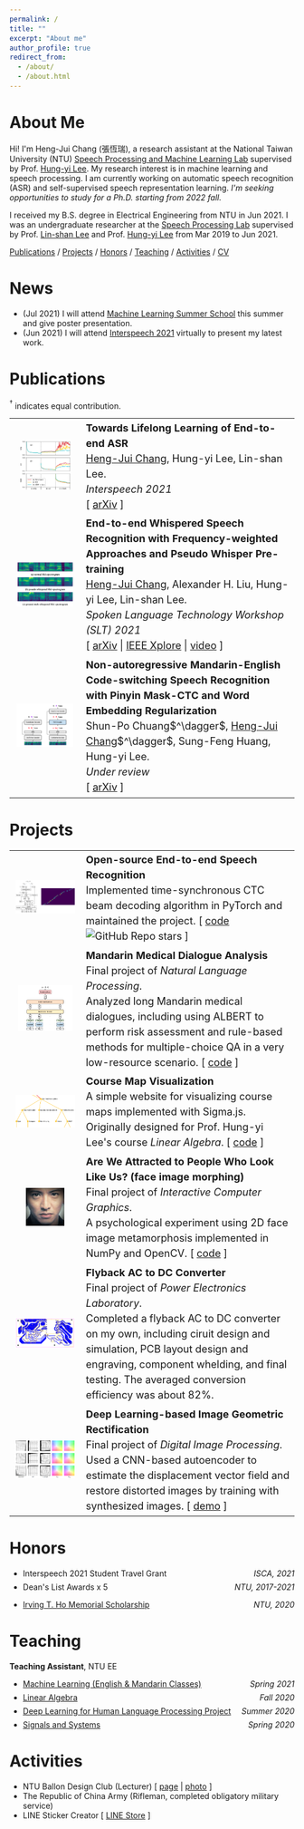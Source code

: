```yaml
---
permalink: /
title: ""
excerpt: "About me"
author_profile: true
redirect_from: 
  - /about/
  - /about.html
---
```



# About Me

Hi! I'm Heng-Jui Chang (張恆瑞), a research assistant at the National Taiwan University (NTU) <a href="https://speech.ee.ntu.edu.tw/~hylee/" target="_blank" rel="noopener">Speech Processing and Machine Learning Lab</a> supervised by Prof. <a href="https://speech.ee.ntu.edu.tw/~hylee/" target="_blank" rel="noopener">Hung-yi Lee</a>.
My research interest is in machine learning and speech processing.
I am currently working on automatic speech recognition (ASR) and self-supervised speech representation learning.
*I'm seeking opportunities to study for a Ph.D. starting from 2022 fall.*

I received my B.S. degree in Electrical Engineering from NTU in Jun 2021.
I was an undergraduate researcher at the <a href="https://speech.ee.ntu.edu.tw/" target="_blank" rel="noopener">Speech Processing Lab</a> supervised by Prof. <a href="http://speech.ee.ntu.edu.tw/previous_version/lslNew.htm" target="_blank" rel="noopener">Lin-shan Lee</a> and Prof. <a href="https://speech.ee.ntu.edu.tw/~hylee/" target="_blank" rel="noopener">Hung-yi Lee</a> from Mar 2019 to Jun 2021.


<!--- a Ph.D. student in Computer Science at MIT advised by [Dr. James Glass](http://people.csail.mit.edu/jrg/). 
Currently, my research interest focus on  
Before joining MIT,-->

[Publications](#publications) / [Projects](#projects) / [Honors](#honors) / [Teaching](#teaching) / [Activities](#activities) / <a href="https://drive.google.com/file/d/1KGgbZYNffuEzoOBVWRp3_K0dpJ6u5mTp/view?usp=sharing" target="_blank" rel="noopener">CV</a>
<!-- 
/ [Talks](#Talks) / [CV](files/cv.pdf)
-->


# News

* (Jul 2021) I will attend <a href="http://ai.ntu.edu.tw/mlss2021/" target="_blank" rel="noopener">Machine Learning Summer School</a> this summer and give poster presentation.
* (Jun 2021) I will attend <a href="https://www.interspeech2021.org/" target="_blank" rel="noopener">Interspeech 2021</a> virtually to present my latest work.


# Publications
$^\dagger$ indicates equal contribution.

<table>
<tr>
    <td align="center" width="25%"><img src="images/lll_asr.png" alt="L3ASR" width="80%"></td>
    <td style="font-size: 18px; line-height: 1.5em;">
    <strong>Towards Lifelong Learning of End-to-end ASR</strong><br/>
    <u>Heng-Jui Chang</u>, Hung-yi Lee, Lin-shan Lee.<br/>
    <i>Interspeech 2021</i><br/>
    [ <a href="https://arxiv.org/abs/2104.01616" target="_blank" rel="noopener">arXiv</a> ]
    </td>
</tr>
<tr>
    <td align="center"><img src="images/whisper_asr.png" alt="WHSASR" width="90%"></td>
    <td style="font-size: 18px; line-height: 1.5em;">
    <strong>End-to-end Whispered Speech Recognition with Frequency-weighted Approaches and Pseudo Whisper Pre-training</strong><br/>
    <u>Heng-Jui Chang</u>, Alexander H. Liu, Hung-yi Lee, Lin-shan Lee.<br/>
    <i>Spoken Language Technology Workshop (SLT) 2021</i><br/>
    [ <a href="https://arxiv.org/abs/2005.01972" target="_blank" rel="noopener">arXiv</a> | <a href="https://ieeexplore.ieee.org/document/9383595" target="_blank" rel="noopener">IEEE Xplore</a> | <a href="https://rc.signalprocessingsociety.org/workshops/slt-2021/SLT21VID027.html?source=IBP" target="_blank" rel="noopener">video</a> ]
    </td>
</tr>
<tr>
    <td align="center"><img src="images/nar_cs_asr.png" alt="NARCSASR" width="90%"></td>
    <td style="font-size: 18px; line-height: 1.5em;">
    <strong>Non-autoregressive Mandarin-English Code-switching Speech Recognition with Pinyin Mask-CTC and Word Embedding Regularization</strong><br/>
    Shun-Po Chuang$^\dagger$, <u>Heng-Jui Chang</u>$^\dagger$, Sung-Feng Huang, Hung-yi Lee.<br/>
    <i>Under review</i><br/>
    [ <a href="https://arxiv.org/abs/2104.02258" target="_blank" rel="noopener">arXiv</a> ]</td>
</tr>
</table>
<!-- <br/> -->

<!-- - **Towards Lifelong Learning of End-to-end ASR**<br/>
    <u>Heng-Jui Chang</u>, Hung-yi Lee, Lin-shan Lee<br/>
    *Interspeech 2021 (to appear)*<br/>
    [ <a href="https://arxiv.org/abs/2104.01616" target="_blank" rel="noopener">arXiv</a> ]
- **End-to-end Whispered Speech Recognition with Frequency-weighted Approaches and Pseudo Whisper Pre-training**<br/>
    <u>Heng-Jui Chang</u>, Alexander H. Liu, Hung-yi Lee, Lin-shan Lee<br/>
    *2021 IEEE Spoken Language Technology Workshop (SLT)*<br/>
    [ <a href="https://arxiv.org/abs/2005.01972" target="_blank" rel="noopener">arXiv</a> | <a href="https://ieeexplore.ieee.org/document/9383595" target="_blank" rel="noopener">IEEE Xplore</a> ]
- **Non-autoregressive Mandarin-English Code-switching Speech Recognition with Pinyin Mask-CTC and Word Embedding Regularization**<br/>
    Shun-Po Chuang$^\dagger$, <u>Heng-Jui Chang</u>$^\dagger$, Sung-Feng Huang, Hung-yi Lee<br/>
    *Pre-print*<br/>
    [ <a href="https://arxiv.org/abs/2104.02258" target="_blank" rel="noopener">arXiv</a> ] -->


# Projects

<table>
<tr>
    <td align="center" width="25%"><img src="images/e2easr.png" alt="E2EASR" width="95%"></td>
    <td style="font-size: 18px; line-height: 1.5em;">
    <strong>Open-source End-to-end Speech Recognition</strong> <br/>
    Implemented time-synchronous CTC beam decoding algorithm in PyTorch and maintained the project.
    [ <a href="https://github.com/Alexander-H-Liu/End-to-end-ASR-Pytorch" target="_blank" rel="noopener">code</a>
    <img alt="GitHub Repo stars" src="https://img.shields.io/github/stars/Alexander-H-Liu/End-to-end-ASR-Pytorch?style=social"> ]
    </td>
</tr>
<tr>
    <td align="center"><img src="images/mednlp.png" alt="mednlp" width="85%"></td>
    <td style="font-size: 18px; line-height: 1.5em;">
    <strong>Mandarin Medical Dialogue Analysis</strong> <br/>
    Final project of <i>Natural Language Processing</i>.<br/>
    Analyzed long Mandarin medical dialogues, including using ALBERT to perform risk assessment and rule-based methods for multiple-choice QA in a very low-resource scenario.
    [ <a href="https://github.com/vectominist/MedNLP" target="_blank" rel="noopener">code</a> ]
    </td>
</tr>
<tr>
    <td align="center"><img src="images/coursemap.png" alt="coursemap" width="95%"></td>
    <td style="font-size: 18px; line-height: 1.5em;">
    <strong>Course Map Visualization</strong> <br/>
    A simple website for visualizing course maps implemented with Sigma.js.
    Originally designed for Prof. Hung-yi Lee's course <i>Linear Algebra</i>.
    [ <a href="https://github.com/vectominist/Course-Map-Visualization" target="_blank" rel="noopener">code</a> ]
    </td>
</tr>
<tr>
    <td align="center"><img src="https://raw.githubusercontent.com/vectominist/Face-Image-Morphing/master/example/sample_multi.gif" alt="facemorph" width="60%"></td>
    <td style="font-size: 18px; line-height: 1.5em;">
    <strong>Are We Attracted to People Who Look Like Us? (face image morphing)</strong><br/>
    Final project of <i>Interactive Computer Graphics</i>. <br/>
    A psychological experiment using 2D face image metamorphosis implemented in NumPy and OpenCV.
    [ <a href="https://github.com/vectominist/Face-Image-Morphing" target="_blank" rel="noopener">code</a> ]
    </td>
</tr>
<tr>
    <td align="center"><img src="images/pe_lab.png" alt="pelab" width="95%"></td>
    <td style="font-size: 18px; line-height: 1.5em;">
    <strong>Flyback AC to DC Converter</strong> <br/>
    Final project of <i>Power Electronics Laboratory</i>.<br/>
    Completed a flyback AC to DC converter on my own, including ciruit design and simulation, PCB layout design and engraving, component whelding, and final testing.
    The averaged conversion efficiency was about 82%.
    </td>
</tr>
<tr>
    <td align="center"><img src="images/georect.png" alt="georect" width="95%"></td>
    <td style="font-size: 18px; line-height: 1.5em;">
    <strong>Deep Learning-based Image Geometric Rectification</strong> <br/>
    Final project of <i>Digital Image Processing</i>.<br/>
    Used a CNN-based autoencoder to estimate the displacement vector field and restore distorted images by training with synthesized images.
    [ <a href="https://github.com/vectominist/GeoRect-Demo/blob/master/Demo_GeoRect.ipynb" target="_blank" rel="noopener">demo</a> ]
    </td>
</tr>
</table>
<!-- <br/> -->

<!-- - Open-source End-to-end Speech Recognition [ <a href="https://github.com/Alexander-H-Liu/End-to-end-ASR-Pytorch" target="_blank" rel="noopener">code</a>
    <img alt="GitHub Repo stars" src="https://img.shields.io/github/stars/Alexander-H-Liu/End-to-end-ASR-Pytorch?style=social"> ]
- Mandarin Medical Dialogue Analysis [ <a href="https://github.com/vectominist/MedNLP" target="_blank" rel="noopener">code</a> ]
- Course Map Visualization [ <a href="https://github.com/vectominist/Course-Map-Visualization" target="_blank" rel="noopener">code</a> ]
- Are We Attracted to People Who Look Like Us? (face image morphing) [ <a href="https://github.com/vectominist/Face-Image-Morphing" target="_blank" rel="noopener">code</a> ]
- Deep Learning-based Image Geometric Rectification [ <a href="https://github.com/vectominist/GeoRect-Demo/blob/master/Demo_GeoRect.ipynb" target="_blank" rel="noopener">demo</a> ]
- FRAIG (Functionally Reduced And-Inverter Graph) [ <a href="https://github.com/vectominist/FRAIG" target="_blank" rel="noopener">code</a> ] -->

# Honors

- <p style="display: flex; flex-direction: row; justify-content: space-between; margin: 0 0 0.5em;"><span style="flex: 0 0 auto">Interspeech 2021 Student Travel Grant</span> <span style="flex:  0 0 auto"><i>ISCA, 2021</i></span></p>
- <p style="display: flex; flex-direction: row; justify-content: space-between; margin: 0 0 0.5em;"><span style="flex: 0 0 auto">Dean's List Awards x 5</span> <span style="flex:  0 0 auto"><i>NTU, 2017-2021</i></span></p>
<!-- - <p style="display: flex; flex-direction: row; justify-content: space-between; margin: 0 0 0.5em;"><span style="flex: 0 0 auto">Honorable Mention, <a href="https://aidea-web.tw/topic/3665319f-cd5d-4f92-8902-00ebbd8e871d" target="_blank" rel="noopener">Medical Dialogue Analysis Competition</a></span> <span style="flex:  0 0 auto"><i>AI CUP, 2021</i></span></p> -->
- <p style="display: flex; flex-direction: row; justify-content: space-between; margin: 0 0 0.5em;"><span style="flex: 0 0 auto"><a href="https://irvingthofoundation.github.io/ho-fellows.htm" target="_blank" rel="noopener">Irving T. Ho Memorial Scholarship</a></span> <span style="flex:  0 0 auto"><i>NTU, 2020</i></span></p>

<!-- - <p style="display: flex; flex-direction: row; justify-content: space-between; margin: 0 0 0.5em;"><span style="flex: 0 0 auto">7th place of Final Project of Data Stucture and Programming (125 attendees)</span> <span style="flex:  0 0 auto"><i>NTU EE, 2019</i></span></p> -->
<!-- - <p style="display: flex; flex-direction: row; justify-content: space-between; margin: 0 0 0.5em;"><span style="flex: 0 0 auto">MakeNTU Hackathon, Enterprise Award</span> <span style="flex:  0 0 auto"><i>NTU EE, 2018</i></span></p> -->

<!-- <br/> -->


# Teaching

**Teaching Assistant**, NTU EE
- <p style="display: flex; flex-direction: row; justify-content: space-between; margin: 0 0 0.5em;"><span style="flex: 0 0 auto"><a href="http://speech.ee.ntu.edu.tw/~hylee/ml/2021-spring.html" target="_blank" rel="noopener">Machine Learning (English & Mandarin Classes)</a></span> <span style="flex:  0 0 auto"><i>Spring 2021</i></span></p>
- <p style="display: flex; flex-direction: row; justify-content: space-between; margin: 0 0 0.5em;"><span style="flex: 0 0 auto"><a href="https://cool.ntu.edu.tw/courses/3789" target="_blank" rel="noopener">Linear Algebra</a></span> <span style="flex:  0 0 auto"><i>Fall 2020</i></span></p>
- <p style="display: flex; flex-direction: row; justify-content: space-between; margin: 0 0 0.5em;"><span style="flex: 0 0 auto"><a href="http://speech.ee.ntu.edu.tw/~tlkagk/courses_DLHLP20.html" target="_blank" rel="noopener">Deep Learning for Human Language Processing Project</a></span> <span style="flex:  0 0 auto"><i>Summer 2020</i></span></p>
- <p style="display: flex; flex-direction: row; justify-content: space-between; margin: 0 0 0.5em;"><span style="flex: 0 0 auto"><a href="http://speech.ee.ntu.edu.tw/SS2020Spring/" target="_blank" rel="noopener">Signals and Systems</a></span> <span style="flex:  0 0 auto"><i>Spring 2020</i></span></p>

<!-- <br/> -->

<!-- 
# Talks
- [Towards Scene Understanding: Unsupervised Monocular Depth Estimation With Semantic-Aware Representation](http://aliensunmin.github.io/aii_workshop/3rd/) , *3rd AII workshop, New Taipei, Taiwan, July 2019*
- [Towards Scene Understanding: Unsupervised Monocular Depth Estimation With Semantic-Aware Representation](https://www.youtube.com/watch?v=BQZ5xKd5kis&t=4717s) , *CVPR, CA, USA, June 2019*
- [Towards Scene Understanding: Unsupervised Monocular Depth Estimation With Semantic-Aware Representation]() , *Yahoo! Inc., Taipei, Taiwan, May 2019*
-->


# Activities

- NTU Ballon Design Club (Lecturer)
  [ <a href="https://www.facebook.com/NTUBalloon" target="_blank" rel="noopener">page</a> | <a href="https://drive.google.com/file/d/1kmhwOrM0hmQkuuc4__ubEmk4xThX-iUh/view?usp=sharing" target="_blank" rel="noopener">photo</a> ]
- The Republic of China Army (Rifleman, completed obligatory military service)
- LINE Sticker Creator [ <a href="https://store.line.me/stickershop/author/102277" target="_blank" rel="noopener">LINE Store</a> ]

